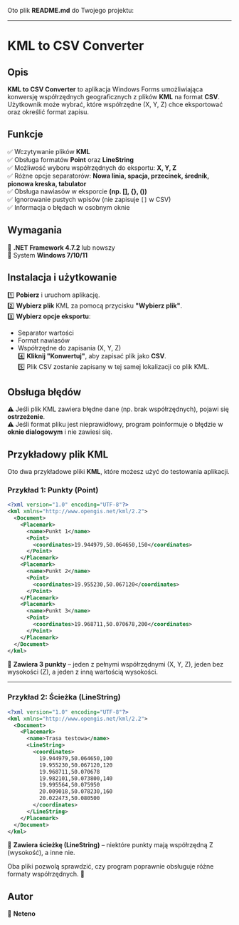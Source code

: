 Oto plik **README.md** do Twojego projektu:  

---

# KML to CSV Converter  

## Opis  
**KML to CSV Converter** to aplikacja Windows Forms umożliwiająca konwersję współrzędnych geograficznych z plików **KML** na format **CSV**. Użytkownik może wybrać, które współrzędne (X, Y, Z) chce eksportować oraz określić format zapisu.  

## Funkcje  
✅ Wczytywanie plików **KML**  
✅ Obsługa formatów **Point** oraz **LineString**  
✅ Możliwość wyboru współrzędnych do eksportu: **X, Y, Z**  
✅ Różne opcje separatorów: **Nowa linia, spacja, przecinek, średnik, pionowa kreska, tabulator**  
✅ Obsługa nawiasów w eksporcie **(np. [], {}, ())**  
✅ Ignorowanie pustych wpisów (nie zapisuje `[]` w CSV)  
✅ Informacja o błędach w osobnym oknie  

## Wymagania  
🔹 **.NET Framework 4.7.2** lub nowszy  
🔹 System **Windows 7/10/11**  

## Instalacja i użytkowanie  
1️⃣ **Pobierz** i uruchom aplikację.  
2️⃣ **Wybierz plik** KML za pomocą przycisku **"Wybierz plik"**.  
3️⃣ **Wybierz opcje eksportu**:  
   - Separator wartości  
   - Format nawiasów  
   - Współrzędne do zapisania (X, Y, Z)  
4️⃣ **Kliknij "Konwertuj"**, aby zapisać plik jako **CSV**.  
5️⃣ Plik CSV zostanie zapisany w tej samej lokalizacji co plik KML.  

## Obsługa błędów  
⚠ Jeśli plik KML zawiera błędne dane (np. brak współrzędnych), pojawi się **ostrzeżenie**.  
⚠ Jeśli format pliku jest nieprawidłowy, program poinformuje o błędzie w **oknie dialogowym** i nie zawiesi się.  

## Przykładowy plik KML  
Oto dwa przykładowe pliki **KML**, które możesz użyć do testowania aplikacji.  

### **Przykład 1: Punkty (Point)**
```xml
<?xml version="1.0" encoding="UTF-8"?>
<kml xmlns="http://www.opengis.net/kml/2.2">
  <Document>
    <Placemark>
      <name>Punkt 1</name>
      <Point>
        <coordinates>19.944979,50.064650,150</coordinates>
      </Point>
    </Placemark>
    <Placemark>
      <name>Punkt 2</name>
      <Point>
        <coordinates>19.955230,50.067120</coordinates>
      </Point>
    </Placemark>
    <Placemark>
      <name>Punkt 3</name>
      <Point>
        <coordinates>19.968711,50.070678,200</coordinates>
      </Point>
    </Placemark>
  </Document>
</kml>
```
📌 **Zawiera 3 punkty** – jeden z pełnymi współrzędnymi (X, Y, Z), jeden bez wysokości (Z), a jeden z inną wartością wysokości.  

---

### **Przykład 2: Ścieżka (LineString)**
```xml
<?xml version="1.0" encoding="UTF-8"?>
<kml xmlns="http://www.opengis.net/kml/2.2">
  <Document>
    <Placemark>
      <name>Trasa testowa</name>
      <LineString>
        <coordinates>
          19.944979,50.064650,100
          19.955230,50.067120,120
          19.968711,50.070678
          19.982101,50.073800,140
          19.995564,50.075950
          20.009018,50.078230,160
          20.022473,50.080500
        </coordinates>
      </LineString>
    </Placemark>
  </Document>
</kml>
```
📌 **Zawiera ścieżkę (LineString)** – niektóre punkty mają współrzędną Z (wysokość), a inne nie.  

Oba pliki pozwolą sprawdzić, czy program poprawnie obsługuje różne formaty współrzędnych. 🚀

## Autor  
📌 **Neteno**  
